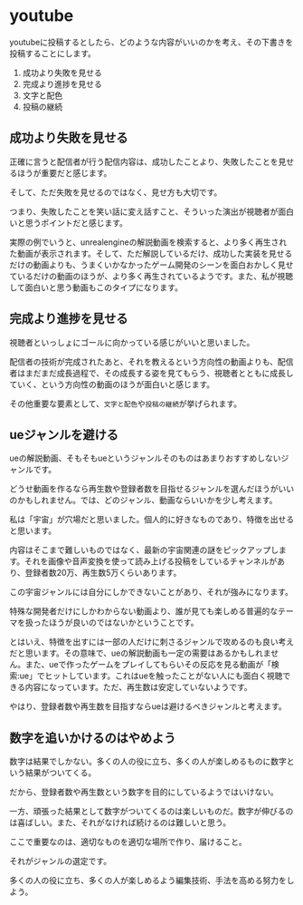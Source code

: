 # youtube

youtubeに投稿するとしたら、どのような内容がいいのかを考え、その下書きを投稿することにします。

1. 成功より失敗を見せる
2. 完成より進捗を見せる
3. 文字と配色
4. 投稿の継続

## 成功より失敗を見せる

正確に言うと配信者が行う配信内容は、成功したことより、失敗したことを見せるほうが重要だと感じます。

そして、ただ失敗を見せるのではなく、見せ方も大切です。

つまり、失敗したことを笑い話に変え話すこと、そういった演出が視聴者が面白いと思うポイントだと感じます。

実際の例でいうと、unrealengineの解説動画を検索すると、より多く再生された動画が表示されます。そして、ただ解説しているだけ、成功した実装を見せるだけの動画よりも、うまくいかなかったゲーム開発のシーンを面白おかしく見せているだけの動画のほうが、より多く再生されているようです。また、私が視聴して面白いと思う動画もこのタイプになります。

## 完成より進捗を見せる

視聴者といっしょにゴールに向かっている感じがいいと思いました。

配信者の技術が完成されたあと、それを教えるという方向性の動画よりも、配信者はまだまだ成長過程で、その成長する姿を見てもらう、視聴者とともに成長していく、という方向性の動画のほうが面白いと感じます。

その他重要な要素として、`文字と配色`や`投稿の継続`が挙げられます。

## ueジャンルを避ける

ueの解説動画、そもそもueというジャンルそのものはあまりおすすめしないジャンルです。

どうせ動画を作るなら再生数や登録者数を目指せるジャンルを選んだほうがいいのかもしれません。では、どのジャンル、動画ならいいかを少し考えます。

私は「宇宙」が穴場だと思いました。個人的に好きなものであり、特徴を出せると思います。

内容はそこまで難しいものではなく、最新の宇宙関連の謎をピックアップします。それを画像や音声変換を使って読み上げる投稿をしているチャンネルがあり、登録者数20万、再生数5万くらいあります。

この宇宙ジャンルには自分にしかできないことがあり、それが強みになります。

特殊な開発者だけにしかわからない動画より、誰が見ても楽しめる普遍的なテーマを扱ったほうが良いのではないかということです。

とはいえ、特徴を出すには一部の人だけに刺さるジャンルで攻めるのも良い考えだと思います。その意味で、ueの解説動画も一定の需要はあるかもしれません。また、ueで作ったゲームをプレイしてもらいその反応を見る動画が「検索:ue」でヒットしています。これはueを触ったことがない人にも面白く視聴できる内容になっています。ただ、再生数は安定していないようです。

やはり、登録者数や再生数を目指すならueは避けるべきジャンルと考えます。

## 数字を追いかけるのはやめよう

数字は結果でしかない。多くの人の役に立ち、多くの人が楽しめるものに数字という結果がついてくる。

だから、登録者数や再生数という数字を目的にしているようではいけない。

一方、頑張った結果として数字がついてくるのは楽しいものだ。数字が伸びるのは喜ばしい。また、それがなければ続けるのは難しいと思う。

ここで重要なのは、適切なものを適切な場所で作り、届けること。

それがジャンルの選定です。

多くの人の役に立ち、多くの人が楽しめるよう編集技術、手法を高める努力をしよう。


